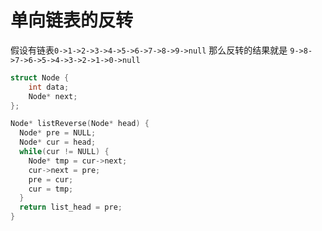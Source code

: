 # 单向链表的反转

假设有链表`0->1->2->3->4->5->6->7->8->9->null` 那么反转的结果就是 `9->8->7->6->5->4->3->2->1->0->null` 
```c
struct Node {
	int data;
	Node* next;
};

Node* listReverse(Node* head) {
  Node* pre = NULL;
  Node* cur = head;
  while(cur != NULL) {
    Node* tmp = cur->next;
    cur->next = pre;
    pre = cur;
    cur = tmp;
  }
  return list_head = pre;
}
```